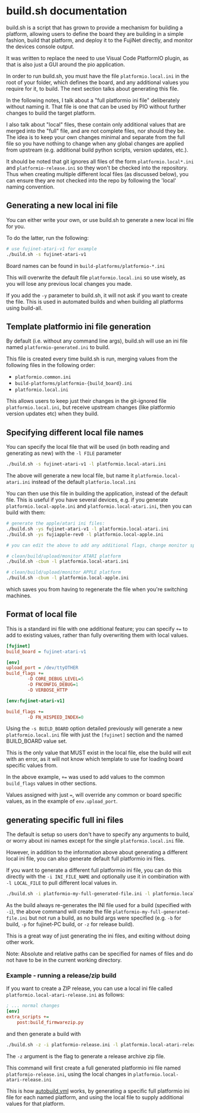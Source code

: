 # build.sh documentation

build.sh is a script that has grown to provide a mechanism for building a platform, allowing
users to define the board they are building in a simple fashion, build that platform, and
deploy it to the FujiNet directly, and monitor the devices console output.

It was written to replace the need to use Visual Code PlatformIO plugin, as that is also just
a GUI around the pio application.

In order to run build.sh, you must have the file `platformio.local.ini` in the root of your
folder, which defines the board, and any additional values you require for it, to build.
The next section talks about generating this file.

In the following notes, I talk about a "full platformio ini file" deliberately without naming
it. That file is one that can be used by PIO without further changes to build the target
platform.

I also talk about "local" files, these contain only additional values that are merged into
the "full" file, and are not complete files, nor should they be. The idea is to keep your own
changes minimal and separate from the full file so you have nothing to change when any
global changes are applied from upstream (e.g. additional build python scripts, version
updates, etc.).

It should be noted that git ignores all files of the form `platformio.local*.ini` and
`platformio-release.ini` so they won't be checked into the repository. Thus when
creating multiple different local files (as discussed below), you can ensure they are not
checked into the repo by following the 'local' naming convention.

## Generating a new local ini file

You can either write your own, or use build.sh to generate a new local ini file for you.

To do the latter, run the following:

```sh
# use fujinet-atari-v1 for example
./build.sh -s fujinet-atari-v1
```

Board names can be found in `build-platforms/platformio-*.ini`

This will overwrite the default file `platformio.local.ini` so use wisely, as you will
lose any previous local changes you made.

If you add the `-y` parameter to build.sh, it will not ask if you want to create the file.
This is used in automated builds and when building all platforms using build-all.

## Template platformio ini file generation

By default (i.e. without any command line args), build.sh will use an ini file
named `platformio-generated.ini` to build.

This file is created every time build.sh is run, merging values from the following files in the following order:

- `platformio.common.ini`
- `build-platforms/platformio-{build_board}.ini`
- `platformio.local.ini`

This allows users to keep just their changes in the git-ignored file `platformio.local.ini`, but receive upstream changes (like platformio version updates etc) when they build.

## Specifying different local file names

You can specify the local file that will be used (in both reading and generating as new) with the `-l FILE` parameter

```sh
./build.sh -s fujinet-atari-v1 -l platformio.local-atari.ini
```
The above will generate a new local file, but name it `platformio.local-atari.ini` instead
of the default `platforio.local.ini`

You can then use this file in building the application, instead of the default file. This is
useful if you have several devices, e.g. if you generate `platformio.local-apple.ini` and `platformio.local-atari.ini`, then you can build with them:

```sh
# generate the apple/atari ini files:
./build.sh -ys fujinet-atari-v1 -l platformio.local-atari.ini
./build.sh -ys fujiapple-rev0 -l platformio.local-apple.ini

# you can edit the above to add any additional flags, change monitor speed/port etc if required

# clean/build/upload/monitor ATARI platform
./build.sh -cbum -l platformio.local-atari.ini

# clean/build/upload/monitor APPLE platform
./build.sh -cbum -l platformio.local-apple.ini
```

which saves you from having to regenerate the file when you're switching machines.

## Format of local file

This is a standard ini file with one additional feature; you can specify `+=` to add to existing values, rather than fully overwriting them with local values.

```ini
[fujinet]
build_board = fujinet-atari-v1

[env]
upload_port = /dev/ttyOTHER
build_flags +=
        -D CORE_DEBUG_LEVEL=5
        -D FNCONFIG_DEBUG=1
        -D VERBOSE_HTTP

[env:fujinet-atari-v1]

build_flags +=
        -D FN_HISPEED_INDEX=0
```

Using the `-s BUILD_BOARD` option detailed previously will generate a new `platformio.local.ini` file with just the `[fujinet]` section and the named BUILD_BOARD value set.

This is the only value that MUST exist in the local file, else the build will exit with an error, as it will not know which template to use for loading board specific values from.

In the above example, `+=` was used to add values to the common `build_flags` values in other sections.

Values assigned with just `=`, will override any common or board specific values, as in the example of `env.upload_port`.

## generating specific full ini files

The default is setup so users don't have to specify any arguments to build, or worry about
ini names except for the single `platformio.local.ini` file.

However, in addition to the information above about generating a different local ini file, you can also
generate default full platformio ini files.

If you want to generate a different full platformio ini file, you can do this directly with the `-i INI_FILE_NAME` and optionally use it in combination with `-l LOCAL_FILE` to pull different local values in.

```sh
./build.sh -i platformio-my-full-generated-file.ini -l platformio.local-atari-release.ini
```

As the build always re-generates the INI file used for a build (specified with `-i`), the above command
will create the file `platformio-my-full-generated-file.ini` but not run a build, as no build args were specified (e.g. `-b` for build, `-p` for fujinet-PC build, or `-z` for release build).

This is a great way of just generating the ini files, and exiting without doing other work.

Note: Absolute and relative paths can be specified for names of files and do not have to be in the current working directory.

### Example - running a release/zip build

If you want to create a ZIP release, you can use a local ini file called `platformio.local-atari-release.ini` as follows:

```ini
; ... normal changes
[env]
extra_scripts +=
    post:build_firmwarezip.py
```

and then generate a build with

```sh
./build.sh -z -i platformio-release.ini -l platformio.local-atari-release.ini
```

The `-z` argument is the flag to generate a release archive zip file.

This command will first create a full generated platformio ini file named `platformio-release.ini`, using the local changes in `platformio.local-atari-release.ini`

This is how [autobuild.yml](.github/workflows/autobuild.yml) works, by generating a specific full
platformio ini file for each named platform, and using the local file to supply additional
values for that platform.
